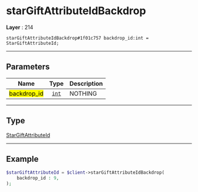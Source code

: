 # starGiftAttributeIdBackdrop

**Layer** : 214

```tl
starGiftAttributeIdBackdrop#1f01c757 backdrop_id:int = StarGiftAttributeId;
```

---

## Parameters

| Name | Type | Description |
| :---: | :---: | :--- |
| <mark>backdrop_id</mark> | [`int`](type/int) | NOTHING |

---

## Type

[StarGiftAttributeId](type/StarGiftAttributeId)

---

## Example

```php
$starGiftAttributeId = $client->starGiftAttributeIdBackdrop(
	backdrop_id : 9,
);
```
